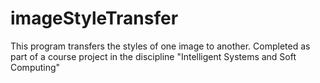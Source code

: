 # imageStyleTransfer
This program transfers the styles of one image to another. Completed as part of a course project in the discipline "Intelligent Systems and Soft Computing"
